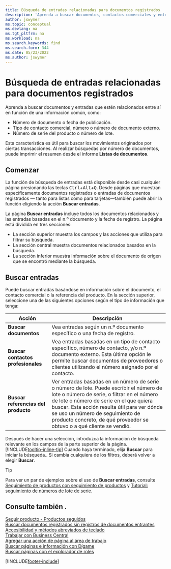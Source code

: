 ```yaml
---
title: Búsqueda de entradas relacionadas para documentos registrados
description: 'Aprenda a buscar documentos, contactos comerciales y entradas de artículos relacionados entre sí.'
author: jswymer
ms.topic: conceptual
ms.devlang: na
ms.tgt_pltfrm: na
ms.workload: na
ms.search.keywords: find
ms.search.form: 344
ms.date: 05/23/2022
ms.author: jswymer
---
```

# <a name="finding-related-entries-for-documents"></a>Búsqueda de entradas relacionadas para documentos registrados

Aprenda a buscar documentos y entradas que estén relacionados entre sí en función de una información común, como:

- Número de documento o fecha de publicación.
- Tipo de contacto comercial, número o número de documento externo.
- Número de serie del producto o número de lote.

Esta característica es útil para buscar los movimientos originados por ciertas transacciones. Al realizar búsquedas por número de documentos, puede imprimir el resumen desde el informe **Listas de documentos**.

## <a name="get-started"></a>Comenzar

La función de búsqueda de entradas está disponible desde casi cualquier página presionando las teclas <kbd>Ctrl</kbd>+<kbd>Alt</kbd>+<kbd>Q</kbd>. Desde páginas que muestran específicamente documentos registrados o entradas de documentos registrados &mdash; tanto para listas como para tarjetas&mdash;también puede abrir la función eligiendo la acción **Buscar entradas**.

La página **Buscar entradas** incluye todos los documentos relacionados y las entradas basadas en el n.º documento y la fecha de registro. La página está dividida en tres secciones:

- La sección superior muestra los campos y las acciones que utiliza para filtrar su búsqueda.
- La sección central muestra documentos relacionados basados en la búsqueda.
- La sección inferior muestra información sobre el documento de origen que se encontró mediante la búsqueda.

## <a name="search-for-entries"></a>Buscar entradas

Puede buscar entradas basándose en información sobre el documento, el contacto comercial o la referencia del producto. En la sección superior, seleccione una de las siguientes opciones según el tipo de información que tenga:

|Acción|Descripción|
|------|-----------|
| **Buscar documentos** | Vea entradas según un n.º documento específico o una fecha de registro. |
| **Buscar contactos profesionales** | Vea entradas basadas en un tipo de contacto específico, número de contacto, y/o n.º documento externo. Esta última opción le permite buscar documentos de proveedores o clientes utilizando el número asignado por el contacto. |
| **Buscar referencias del producto** | Ver entradas basadas en un número de serie o número de lote. Puede escribir el número de lote o número de serie, o filtrar en el número de lote o número de serie en el que quiera buscar. Esta acción resulta útil para ver dónde se uso un número de seguimiento de producto concreto, de qué proveedor se obtuvo o a qué cliente se vendió. |

Después de hacer una selección, introduzca la información de búsqueda relevante en los campos de la parte superior de la página. [!INCLUDE[tooltip-inline-tip](includes/tooltip-inline-tip_md.md)] Cuando haya terminado, elija **Buscar** para iniciar la búsqueda.. Si cambia cualquiera de los filtros, deberá volver a elegir **Buscar**.

> [!TIP]
> Para ver un par de ejemplos sobre el uso de **Buscar entradas**, consulte [Seguimiento de productos con seguimiento de productos](inventory-how-to-trace-item-tracked-items.md) y [Tutorial: seguimiento de números de lote de serie](walkthrough-tracing-serial-lot-numbers.md).

## <a name="see-also"></a>Consulte también .

[Seguir producto - Productos seguidos](inventory-how-to-trace-item-tracked-items.md)  
[Buscar documentos registrados sin registros de documentos entrantes](across-how-find-posted-documents-without-income-document-records.md)  
[Accesibilidad y métodos abreviados de teclado](ui-accessibility.md)  
[Trabajar con Business Central](ui-work-product.md)  
[Agregar una acción de página al área de trabajo](ui-bookmarks.md)  
[Buscar páginas e información con Dígame](ui-search.md)  
[Buscar páginas con el explorador de roles](ui-role-explorer.md)  

[!INCLUDE[footer-include](includes/footer-banner.md)]
